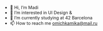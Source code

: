 - 👋 Hi, I’m Madi
- 👀 I’m interested in UI Design & 
- 🌱 I’m currently studying at 42 Barcelona
- 📫 How to reach me omichkamika@mail.ru
